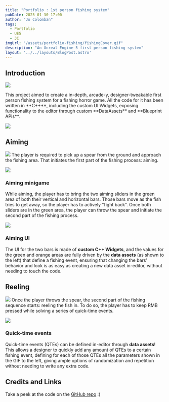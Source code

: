 ```yaml
---
title: "Portfolio : 1st person fishing system"
pubDate: 2025-01-30 17:00
author: "Jo Colomban"
tags:
  - Portfolio
  - UE5
  - 3C
imgUrl: "/assets/portfolio-fishing/fishingCover.gif"
description: "An Unreal Engine 5 first person fishing system"
layout: '../../layouts/BlogPost.astro'
---
```


## Introduction
<img src='/assets/portfolio-fishing/fishingCover.gif' class='hidden' ></img>


<p class='text-xl'>
This project aimed to create a in-depth, arcade-y, designer-tweakable first person fishing system for a fishing horror game. All the code for it has been written in **C++**, including the custom UI Widgets, exposing functionality to the editor through custom **DataAssets** and **Blueprint APIs**.
</p>
<img src='/assets/portfolio-fishing/fishingCover.gif' class='rounded-lg p-4' ></img>

## Aiming
<img src='/assets/portfolio-fishing/aiming.gif' class='rounded-lg p-4' ></img>
The player is required to pick up a spear from the ground and approach the fishing area. That initiates the first part of the fishing process: aiming.
<div class="flex flex-col lg:flex-row items-center lg:space-x-4 space-y-4 lg:space-y-0 p-4">
    <div class="w-full lg:w-2/3">
        <img src="/assets/portfolio-fishing/design.png" class="rounded-lg" />
    </div>
    <div class="w-full lg:w-1/3">
        <h3>Aiming minigame</h3>
        <p class="text-justify">
            While aiming, the player has to bring the two aiming sliders in the green area of both their vertical and horizontal bars. Those bars move as the fish tries to get away, so the player has to actively "fight back". Once both sliders are in the green area, the player can throw the spear and initiate the second part of the fishing process.
        </p>
    </div>
</div>

<div class="flex flex-col lg:flex-row items-center lg:space-x-4 space-y-4 lg:space-y-0 p-4">
    <div class="w-full lg:w-2/3">
        <img src="/assets/portfolio-fishing/data.png" class="rounded-lg" />
    </div>
    <div class="w-full lg:w-1/3">
        <h3>Aiming UI</h3>
        <p class="text-justify">
            The UI for the two bars is made of <b>custom C++ Widgets</b>, and the values for the green and orange areas are fully driven by the <b>data assets</b> (as shown to the left) that define a fishing event, ensuring that changing the bars' behavior and look is as easy as creating a new data asset in-editor, without needing to touch the code.
        </p>
    </div>
</div>

## Reeling
<img src='/assets/portfolio-fishing/reeling.gif' class='rounded-lg p-4' ></img>
Once the player throws the spear, the second part of the fishing sequence starts: reeling the fish in. To do so, the player has to keep RMB pressed while solving a series of quick-time events.

<div class="flex flex-col lg:flex-row items-center lg:space-x-4 space-y-4 lg:space-y-0 p-4">
    <div class="w-full lg:w-2/3">
        <img src="/assets/portfolio-fishing/qtes.gif" class="rounded-lg" />
    </div>
    <div class="w-full lg:w-1/3">
        <h3>Quick-time events</h3>
        <p class="text-justify">
            Quick-time events (QTEs) can be defined in-editor through <b>data assets</b>! This allows a designer to quickly add any amount of QTEs to a certain fishing event, defining for each of those QTEs all the parameters shown in the GIF to the left, giving ample options of randomization and repetition without needing to write any extra code.
        </p>
    </div>
</div>

## Credits and Links

Take a peek at the code on the [GitHub repo](https://github.com/Giocol/ProjectSwordfish) :) 


